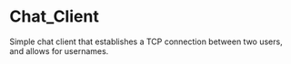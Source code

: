 # Chat_Client
Simple chat client that establishes a TCP connection between two users, and allows for usernames. 
